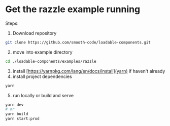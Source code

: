 # Get the razzle example running

Steps:
1. Download repository
```bash
git clone https://github.com/smooth-code/loadable-components.git
```
2. move into example directory
```bash
cd ./loadable-components/examples/razzle
```
3. install [https://yarnpkg.com/lang/en/docs/install](yarn) if haven't already
4. install project dependencies
```bash
yarn
```
5. run locally or build and serve
```bash
yarn dev
# or
yarn build 
yarn start:prod
```
